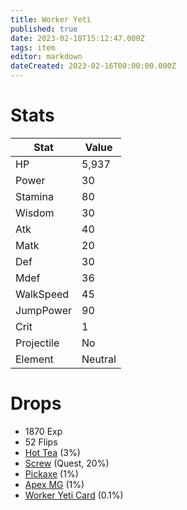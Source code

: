 ```yaml
---
title: Worker Yeti
published: true
date: 2023-02-18T15:12:47.000Z
tags: item
editor: markdown
dateCreated: 2023-02-16T00:00:00.000Z
---
```


# Stats
|Stat|Value|
|-|-|
|HP|5,937|
|Power|30|
|Stamina|80|
|Wisdom|30|
|Atk|40|
|Matk|20|
|Def|30|
|Mdef|36|
|WalkSpeed|45|
|JumpPower|90|
|Crit|1|
|Projectile|No|
|Element|Neutral|

# Drops
 * 1870 Exp
 * 52 Flips
 * [Hot Tea](items/hot-tea.md) (3%)
 * [Screw](items/screw.md) (Quest, 20%)
 * [Pickaxe](items/pickaxe.md) (1%)
 * [Apex MG](items/apex-mg.md) (1%)
 * [Worker Yeti Card](items/worker-yeti-card.md) (0.1%)
